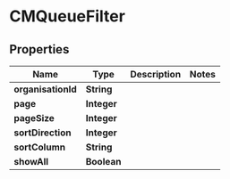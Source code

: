 

# CMQueueFilter


## Properties

| Name | Type | Description | Notes |
|------------ | ------------- | ------------- | -------------|
|**organisationId** | **String** |  |  |
|**page** | **Integer** |  |  |
|**pageSize** | **Integer** |  |  |
|**sortDirection** | **Integer** |  |  |
|**sortColumn** | **String** |  |  |
|**showAll** | **Boolean** |  |  |



